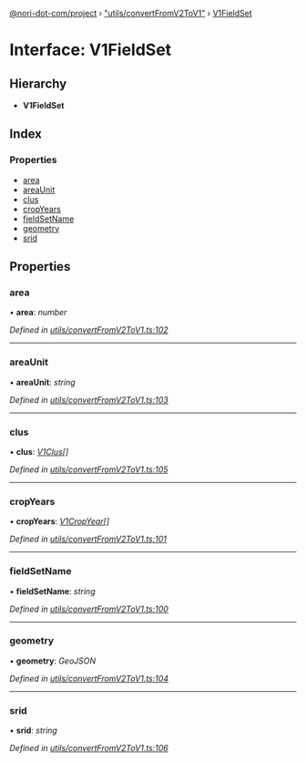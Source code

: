 [@nori-dot-com/project](../README.md) › ["utils/convertFromV2ToV1"](../modules/_utils_convertfromv2tov1_.md) › [V1FieldSet](_utils_convertfromv2tov1_.v1fieldset.md)

# Interface: V1FieldSet

## Hierarchy

* **V1FieldSet**

## Index

### Properties

* [area](_utils_convertfromv2tov1_.v1fieldset.md#area)
* [areaUnit](_utils_convertfromv2tov1_.v1fieldset.md#areaunit)
* [clus](_utils_convertfromv2tov1_.v1fieldset.md#clus)
* [cropYears](_utils_convertfromv2tov1_.v1fieldset.md#cropyears)
* [fieldSetName](_utils_convertfromv2tov1_.v1fieldset.md#fieldsetname)
* [geometry](_utils_convertfromv2tov1_.v1fieldset.md#geometry)
* [srid](_utils_convertfromv2tov1_.v1fieldset.md#srid)

## Properties

###  area

• **area**: *number*

*Defined in [utils/convertFromV2ToV1.ts:102](https://github.com/nori-dot-eco/nori-dot-com/blob/1131583/packages/project/src/utils/convertFromV2ToV1.ts#L102)*

___

###  areaUnit

• **areaUnit**: *string*

*Defined in [utils/convertFromV2ToV1.ts:103](https://github.com/nori-dot-eco/nori-dot-com/blob/1131583/packages/project/src/utils/convertFromV2ToV1.ts#L103)*

___

###  clus

• **clus**: *[V1Clus](_utils_convertfromv2tov1_.v1clus.md)[]*

*Defined in [utils/convertFromV2ToV1.ts:105](https://github.com/nori-dot-eco/nori-dot-com/blob/1131583/packages/project/src/utils/convertFromV2ToV1.ts#L105)*

___

###  cropYears

• **cropYears**: *[V1CropYear](_utils_convertfromv2tov1_.v1cropyear.md)[]*

*Defined in [utils/convertFromV2ToV1.ts:101](https://github.com/nori-dot-eco/nori-dot-com/blob/1131583/packages/project/src/utils/convertFromV2ToV1.ts#L101)*

___

###  fieldSetName

• **fieldSetName**: *string*

*Defined in [utils/convertFromV2ToV1.ts:100](https://github.com/nori-dot-eco/nori-dot-com/blob/1131583/packages/project/src/utils/convertFromV2ToV1.ts#L100)*

___

###  geometry

• **geometry**: *GeoJSON*

*Defined in [utils/convertFromV2ToV1.ts:104](https://github.com/nori-dot-eco/nori-dot-com/blob/1131583/packages/project/src/utils/convertFromV2ToV1.ts#L104)*

___

###  srid

• **srid**: *string*

*Defined in [utils/convertFromV2ToV1.ts:106](https://github.com/nori-dot-eco/nori-dot-com/blob/1131583/packages/project/src/utils/convertFromV2ToV1.ts#L106)*
